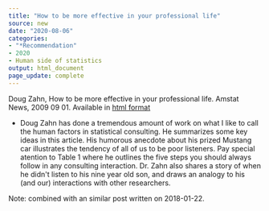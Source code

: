 ```yaml
---
title: "How to be more effective in your professional life"
source: new
date: "2020-08-06"
categories:
- "*Recommendation"
- 2020
- Human side of statistics
output: html_document
page_update: complete
---
```


Doug Zahn, How to be more effective in your professional life. Amstat News, 2009 09 01. Available in [html format](https://magazine.amstat.org/blog/2009/09/01/heartofastatcareersept09/) 


<!---More--->

+ Doug Zahn has done a tremendous amount of work on what I like to call
the human factors in statistical consulting. He summarizes some key
ideas in this article. His humorous anecdote about his prized Mustang
car illustrates the tendency of all of us to be poor listeners. Pay
special atention to Table 1 where he outlines the five steps you should
always follow in any consulting interaction. Dr. Zahn also shares a story of when he didn't listen to his nine year old son, and draws an analogy to his (and our) interactions with other researchers.

Note: combined with an similar post written on 2018-01-22.

